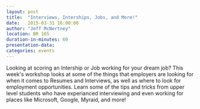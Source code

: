 ```yaml
---
layout: post
title:  "Interviews, Interships, Jobs, and More!"
date:   2015-03-31 16:00:00
author: "Jeff McNertney" 
location: BR 165
duration-in-minutes: 60
presentation-data:
categories: events
---
```


Looking at scoring an Intership or Job working for your dream job?
This week's workshop looks at some of the things that employers are 
looking for when it comes to Resumes and Interviews, as well as where to 
look for employment opportunities.  Learn some of the tips and tricks 
from upper level students who have experianced interviewing and even 
working for places like Microsoft, Google, Myraid, and more! 
